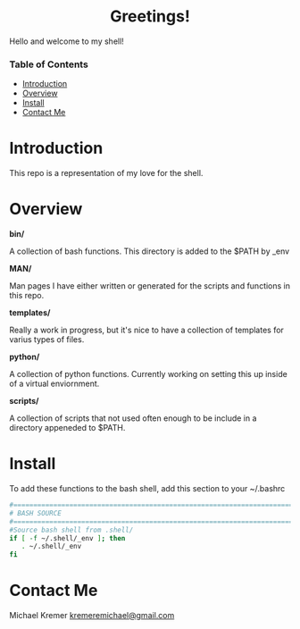<div align="center">

# Greetings!

</div>

Hello and welcome to my shell! 

### Table of Contents
- [Introduction](#introduction)
- [Overview](#overview)
- [Install](#install)
- [Contact Me](#contact-me)

# Introduction

This repo is a representation of my love for the shell. 

# Overview

**bin/**

A collection of bash functions. This directory is added to the $PATH by \_env

**MAN/**

Man pages I have either written or generated for the scripts and functions in
this repo.

**templates/**

Really a work in progress, but it's nice to have a collection of templates for
varius types of files. 

**python/**

A collection of python functions. Currently working on setting this up inside
of a virtual enviornment.

**scripts/**

A collection of scripts that not used often enough to be include in a directory
appeneded to $PATH.

# Install

To add these functions to the bash shell, add this section to your ~/.bashrc

```sh
#=============================================================================#
# BASH SOURCE
#=============================================================================#
#Source bash shell from .shell/ 
if [ -f ~/.shell/_env ]; then
   . ~/.shell/_env
fi
```

# Contact Me

Michael Kremer <kremeremichael@gmail.com>
